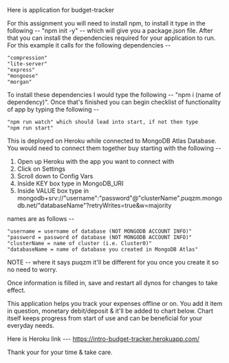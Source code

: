 Here is application for budget-tracker

For this assignment you will need to install npm, to install it type in the following -- "npm init -y" -- which will give you a package.json file. After that you can install the dependencies required for your application to run. For this example it calls for the following dependencies --

    "compression"
    "lite-server"
    "express"
    "mongoose"
    "morgan"
    
To install these dependencies I would type the following -- "npm i (name of dependency)".
Once that's finished you can begin checklist of functionality of app by typing the following --

    "npm run watch" which should lead into start, if not then type
    "npm run start"

This is deployed on Heroku while connected to MongoDB Atlas Database.
You would need to connect them together buy starting with the following --

1. Open up Heroku with the app you want to connect with
2. Click on Settings
3. Scroll down to Config Vars
4. Inside KEY box type in MongoDB_URI
5. Inside VALUE box type in mongodb+srv://"username":"password"@"clusterName".puqzm.mongodb.net/"databaseName"?retryWrites=true&w=majority

names are as follows --

    "username = username of database (NOT MONGODB ACCOUNT INFO)"
    "password = password of database (NOT MONGODB ACCOUNT INFO)"
    "clusterName = name of cluster (i.e. Cluster0)"
    "databaseName = name of database you created in MongoDB Atlas" 

NOTE -- where it says puqzm it'll be different for you once you create it so no need to worry.

Once information is filled in, save and restart all dynos for changes to take effect.

This application helps you track your expenses offline or on.
You add it item in question, monetary debit/deposit & it'll be added to chart below.
Chart itself keeps progress from start of use and can be beneficial for your everyday needs.

Here is Heroku link --- https://intro-budget-tracker.herokuapp.com/

Thank your for your time & take care.